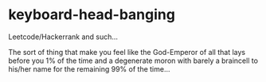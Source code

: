 # keyboard-head-banging
Leetcode/Hackerrank and such... 

The sort of thing that make you feel like the God-Emperor of all that lays before you
1% of the time and a degenerate moron with barely a braincell to his/her name for the 
remaining 99% of the time... 

